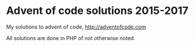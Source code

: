 # Advent of code solutions 2015-2017
My solutions to advent of code, http://adventofcode.com

All solutions are done in PHP of not otherwise noted.
